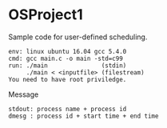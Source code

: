 # OSProject1
Sample code for user-defined scheduling.

```
env: linux ubuntu 16.04 gcc 5.4.0
cmd: gcc main.c -o main -std=c99
run: ./main               (stdin)
     ./main < <inputfile> (filestream)
You need to have root priviledge.
```

Message
```
stdout: process name + process id
dmesg : process id + start time + end time
```
